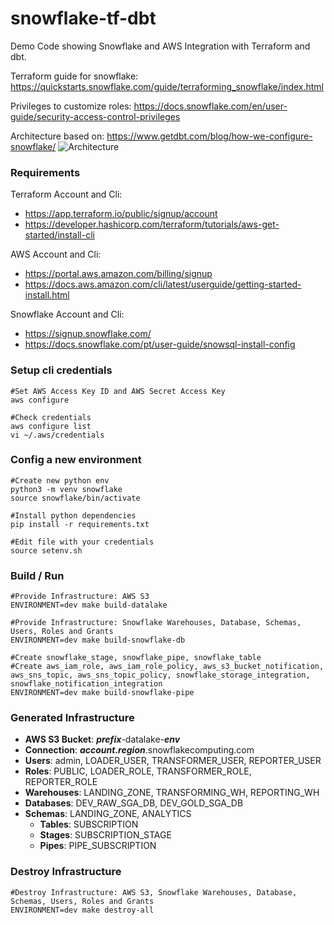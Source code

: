 # snowflake-tf-dbt
Demo Code showing Snowflake and AWS Integration with Terraform and dbt.

Terraform guide for snowflake:
https://quickstarts.snowflake.com/guide/terraforming_snowflake/index.html

Privileges to customize roles:
https://docs.snowflake.com/en/user-guide/security-access-control-privileges

Architecture based on: 
https://www.getdbt.com/blog/how-we-configure-snowflake/
![Architecture](https://cdn-images-1.medium.com/max/2400/1*FPxDaqugiCChkv5QxsoN7w.png)

###  Requirements
Terraform Account and Cli:
- https://app.terraform.io/public/signup/account
- https://developer.hashicorp.com/terraform/tutorials/aws-get-started/install-cli

AWS Account and Cli:
- https://portal.aws.amazon.com/billing/signup
- https://docs.aws.amazon.com/cli/latest/userguide/getting-started-install.html

Snowflake Account and Cli:
- https://signup.snowflake.com/
- https://docs.snowflake.com/pt/user-guide/snowsql-install-config

### Setup cli credentials
    #Set AWS Access Key ID and AWS Secret Access Key        
    aws configure

    #Check credentials 
    aws configure list
    vi ~/.aws/credentials

### Config a new environment
    #Create new python env 
    python3 -m venv snowflake 
    source snowflake/bin/activate

    #Install python dependencies
    pip install -r requirements.txt
    
    #Edit file with your credentials
    source setenv.sh

### Build / Run
    #Provide Infrastructure: AWS S3 
    ENVIRONMENT=dev make build-datalake

    #Provide Infrastructure: Snowflake Warehouses, Database, Schemas, Users, Roles and Grants
    ENVIRONMENT=dev make build-snowflake-db
    
    #Create snowflake_stage, snowflake_pipe, snowflake_table
    #Create aws_iam_role, aws_iam_role_policy, aws_s3_bucket_notification, aws_sns_topic, aws_sns_topic_policy, snowflake_storage_integration, snowflake_notification_integration
    ENVIRONMENT=dev make build-snowflake-pipe


### Generated Infrastructure
- **AWS S3 Bucket**: ___prefix___-datalake-___env___
- **Connection**: ___account.region___.snowflakecomputing.com
- **Users**: admin, LOADER_USER, TRANSFORMER_USER, REPORTER_USER
- **Roles**: PUBLIC, LOADER_ROLE, TRANSFORMER_ROLE, REPORTER_ROLE
- **Warehouses**: LANDING_ZONE, TRANSFORMING_WH, REPORTING_WH
- **Databases**: DEV_RAW_SGA_DB, DEV_GOLD_SGA_DB
- **Schemas**: LANDING_ZONE, ANALYTICS
  - **Tables**: SUBSCRIPTION
  - **Stages**: SUBSCRIPTION_STAGE
  - **Pipes**: PIPE_SUBSCRIPTION
 
### Destroy Infrastructure
    #Destroy Infrastructure: AWS S3, Snowflake Warehouses, Database, Schemas, Users, Roles and Grants
    ENVIRONMENT=dev make destroy-all
